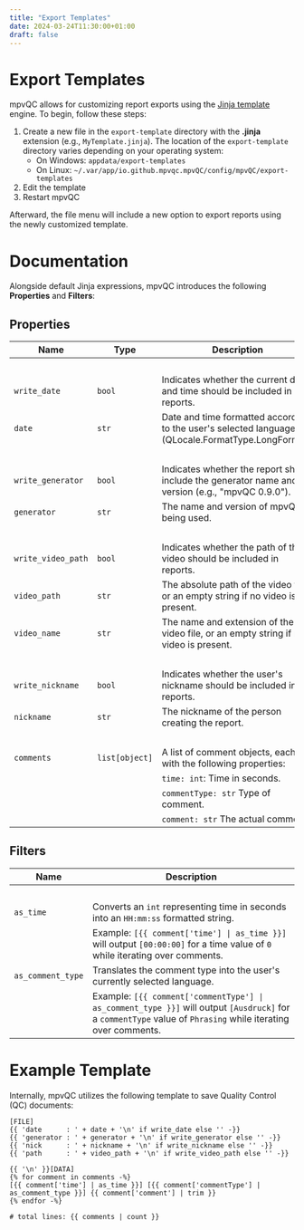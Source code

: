 ```yaml
---
title: "Export Templates"
date: 2024-03-24T11:30:00+01:00
draft: false
---
```


# Export Templates

mpvQC allows for customizing report exports using the [Jinja template](https://jinja.palletsprojects.com/en/3.1.x/)
engine. To begin, follow these steps:

1. Create a new file in the `export-template` directory with the **.jinja** extension (e.g., `MyTemplate.jinja`). The
   location of the `export-template` directory varies depending on your operating system:
    * On Windows: `appdata/export-templates`
    * On Linux: `~/.var/app/io.github.mpvqc.mpvQC/config/mpvQC/export-templates`
1. Edit the template
1. Restart mpvQC

Afterward, the file menu will include a new option to export reports using the newly customized template.

# Documentation

Alongside default Jinja expressions, mpvQC introduces the following **Properties** and **Filters**:

## Properties

| Name               | Type           | Description                                                                                        |
|--------------------|----------------|----------------------------------------------------------------------------------------------------|
|                    |                | &nbsp;                                                                                             |
| `write_date`       | `bool`         | Indicates whether the current date and time should be included in reports.                         |
| `date`             | `str`          | Date and time formatted according to the user's selected language (QLocale.FormatType.LongFormat). |
|                    |                | &nbsp;                                                                                             |
| `write_generator`  | `bool`         | Indicates whether the report should include the generator name and version (e.g., "mpvQC 0.9.0").  |
| `generator`        | `str`          | The name and version of mpvQC being used.                                                          |
|                    |                | &nbsp;                                                                                             |
| `write_video_path` | `bool`         | Indicates whether the path of the video should be included in reports.                             |
| `video_path`       | `str`          | The absolute path of the video file, or an empty string if no video is present.                    |
| `video_name`       | `str`          | The name and extension of the video file, or an empty string if no video is present.               |
|                    |                | &nbsp;                                                                                             |
| `write_nickname`   | `bool`         | Indicates whether the user's nickname should be included in reports.                               |
| `nickname`         | `str`          | The nickname of the person creating the report.                                                    |
|                    |                | &nbsp;                                                                                             |
| `comments`         | `list[object]` | A list of comment objects, each with the following properties:                                     |
|                    |                | `time: int`:  Time in seconds.                                                                     |               
|                    |                | `commentType: str` Type of comment.                                                                |                
|                    |                | `comment: str` The actual comment.                                                                 |    

## Filters

| Name              | Description                                                                                                                                                  |
|-------------------|--------------------------------------------------------------------------------------------------------------------------------------------------------------|
|                   | &nbsp;                                                                                                                                                       |
| `as_time`         | Converts an `int` representing time in seconds into an `HH:mm:ss` formatted string.                                                                          |
|                   | Example: `[{{ comment['time'] \| as_time }}]` will output `[00:00:00]` for a time value of `0` while iterating over comments.                                |
| `as_comment_type` | Translates the comment type into the user's currently selected language.                                                                                     |
|                   | Example: `[{{ comment['commentType'] \| as_comment_type }}]` will output `[Ausdruck]` for a `commentType` value of `Phrasing` while iterating over comments. |

# Example Template

Internally, mpvQC utilizes the following template to save Quality Control (QC) documents:

```
[FILE]
{{ 'date      : ' + date + '\n' if write_date else '' -}}
{{ 'generator : ' + generator + '\n' if write_generator else '' -}}
{{ 'nick      : ' + nickname + '\n' if write_nickname else '' -}}
{{ 'path      : ' + video_path + '\n' if write_video_path else '' -}}

{{ '\n' }}[DATA]
{% for comment in comments -%}
[{{ comment['time'] | as_time }}] [{{ comment['commentType'] | as_comment_type }}] {{ comment['comment'] | trim }}
{% endfor -%}

# total lines: {{ comments | count }}
```
